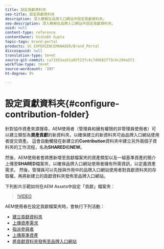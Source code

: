 ```yaml
---
title: 設定貢獻資料夾
seo-title: 設定貢獻資料夾
description: 深入瞭解在品牌入口網站中設定貢獻資料夾。
seo-description: 深入瞭解在品牌入口網站中設定貢獻資料夾。
uuid: null
content-type: reference
contentOwner: Vishabh Gupta
topic-tags: brand-portal
products: SG_EXPERIENCEMANAGER/Brand_Portal
discoiquuid: null
translation-type: tm+mt
source-git-commit: ca71b51ea51a92f23fc4c7d6682f73c4c204a5f2
workflow-type: tm+mt
source-wordcount: '197'
ht-degree: 0%

---
```



# 設定貢獻資料夾{#configure-contribution-folder}

針對協作資產來源搜尋，AEM使用者（管理員和擁有權限的非管理員使用者）可以建立類型為&#x200B;**資產貢獻**&#x200B;的新資料夾，以確保建立的新資料夾可由品牌入口網站使用者提交資產。  這會自動觸發在新建立的&#x200B;**Contribution**&#x200B;資料夾中建立另外兩個子資料夾的工作流程，名為&#x200B;**SHARED**&#x200B;和&#x200B;**NEW**。

然後，AEM使用者會將應新增至貢獻檔案夾的資產類型以及一組基準資產的簡介上傳至&#x200B;**SHARED**&#x200B;檔案夾，以確保品牌入口網站使用者擁有所需資訊，以定義資產需求。 然後，管理員可以先授與作用中的品牌入口網站使用者對貢獻資料夾的存取權，再將新建立的貢獻資料夾發佈至品牌入口網站。

下列影片示範如何在AEM Assets中設定「貢獻」檔案夾：

>[!VIDEO](https://video.tv.adobe.com/v/30547)

AEM使用者在設定貢獻檔案夾時，會執行下列活動：

* [建立貢獻資料夾](brand-portal-create-contribution-folder.md)
* [上傳資產需求](brand-portal-configure-contribution-folder-properties.md)
* [指派參與者](brand-portal-configure-contribution-folder-properties.md)
* [上傳基準資產](brand-portal-upload-baseline-assets.md)
* [將貢獻資料夾發佈至品牌入口網站](brand-portal-publish-contribution-folder-to-brand-portal.md)
